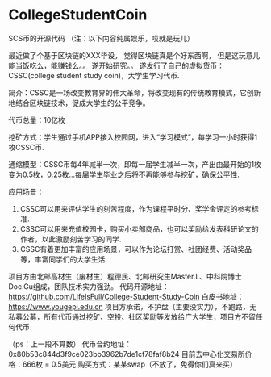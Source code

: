 # CollegeStudentCoin
SCS币的开源代码
（注：以下内容纯属娱乐，哎就是玩儿）

最近做了个基于区块链的XXX毕设，
觉得区块链真是个好东西啊，
但是这玩意儿能当饭吃么，能赚钱么。。
遂开始研究。。
遂发行了自己的虚拟货币：
CSSC(college student study coin)，大学生学习代币.

简介：CSSC是一场改变教育界的伟大革命，将改变现有的传统教育模式，它创新地结合区块链技术，促成大学生的公平竞争。

代币总量：10亿枚

挖矿方式：学生通过手机APP接入校园网，进入“学习模式”，每学习一小时获得1枚CSSC币.

通缩模型：CSSC币每4年减半一次，即每一届学生减半一次，产出由最开始的1枚变为0.5枚，0.25枚...每届学生毕业之后将不再能够参与挖矿，确保公平性.

应用场景：
1. CSSC可以用来评估学生的刻苦程度，作为课程平时分、奖学金评定的参考标准.
2. CSSC可以用来充值校园卡，购买小卖部商品，也可以奖励给发表科研论文的作者，以此激励刻苦学习的同学.
3. CSSC有着更加丰富的应用场景，可以作为论坛打赏、社团经费、活动奖品等，丰富同学们的大学生活.

项目方由北邮高材生（废材生）程德民、北邮研究生Master.L、中科院博士Doc.Gu组成，团队技术实力强劲。
代码开源地址：https://github.com/LifeIsFull/College-Student-Study-Coin
白皮书地址：https://www.yougepi.edu.cn
项目方承诺，不护盘（主要没实力），不跑路，无私募公募，所有代币通过挖矿、空投、社区奖励等发放给广大学生，项目方不留任何代币.

（ps：上一段不算数）
代币合约地址：0x80b53c844d3f9ce023bb3962b7de1cf78faf8b24
目前去中心化交易所价格：666枚 = 0.5美元
购买方式：某某swap（不放了，免得你们真来买）

